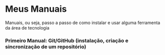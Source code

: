 # Meus Manuais
Manuais, ou seja, passo a passo de como instalar e usar alguma ferramenta da área de tecnologia 

### Primeiro Manual: Git/GitHub (instalação, criação e sincronização de um repositório)

